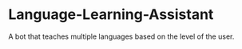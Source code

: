 # Language-Learning-Assistant
A bot that teaches multiple languages based on the level of the user.
